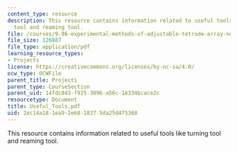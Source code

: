 ```yaml
---
content_type: resource
description: This resource contains information related to useful tools like turning
  tool and reaming tool.
file: /courses/9-96-experimental-methods-of-adjustable-tetrode-array-neurophysiology-january-iap-2001/2ec14a181ea92e6818375da25d475368_Useful_Tools.pdf
file_size: 126887
file_type: application/pdf
learning_resource_types:
- Projects
license: https://creativecommons.org/licenses/by-nc-sa/4.0/
ocw_type: OCWFile
parent_title: Projects
parent_type: CourseSection
parent_uid: 14fdc843-f925-3096-a56c-16334bcace2c
resourcetype: Document
title: Useful_Tools.pdf
uid: 2ec14a18-1ea9-2e68-1837-5da25d475368
---
```

This resource contains information related to useful tools like turning tool and reaming tool.
